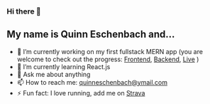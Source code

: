### Hi there 👋
## My name is Quinn Eschenbach and...

- 🔭 I’m currently working on my first fullstack MERN app (you are welcome to check out the progress: [Frontend](https://github.com/quinn-eschenbach/MERN-frontend), [Backend](https://github.com/quinn-eschenbach/MERN-backend), [Live](https://betting-test.netlify.app/) )
- 🌱 I’m currently learning React.js
- 💬 Ask me about anything
- 📫 How to reach me: quinneschenbach@ymail.com
- ⚡ Fun fact: I love running, add me on [Strava](https://www.strava.com/athletes/65168278)

